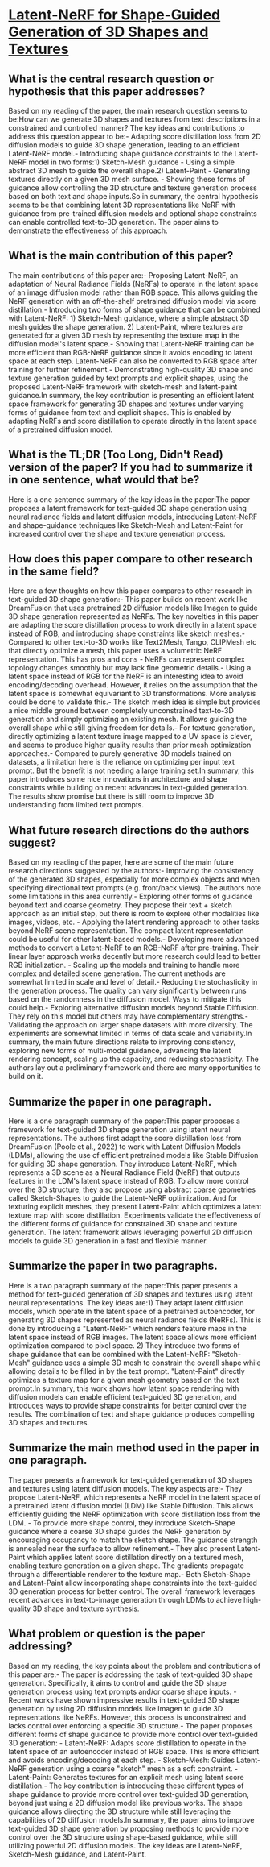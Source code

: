 # [Latent-NeRF for Shape-Guided Generation of 3D Shapes and Textures](https://arxiv.org/abs/2211.07600)

## What is the central research question or hypothesis that this paper addresses?

Based on my reading of the paper, the main research question seems to be:How can we generate 3D shapes and textures from text descriptions in a constrained and controlled manner? The key ideas and contributions to address this question appear to be:- Adapting score distillation loss from 2D diffusion models to guide 3D shape generation, leading to an efficient Latent-NeRF model.- Introducing shape guidance constraints to the Latent-NeRF model in two forms:1) Sketch-Mesh guidance - Using a simple abstract 3D mesh to guide the overall shape.2) Latent-Paint - Generating textures directly on a given 3D mesh surface. - Showing these forms of guidance allow controlling the 3D structure and texture generation process based on both text and shape inputs.So in summary, the central hypothesis seems to be that combining latent 3D representations like NeRF with guidance from pre-trained diffusion models and optional shape constraints can enable controlled text-to-3D generation. The paper aims to demonstrate the effectiveness of this approach.


## What is the main contribution of this paper?

The main contributions of this paper are:- Proposing Latent-NeRF, an adaptation of Neural Radiance Fields (NeRFs) to operate in the latent space of an image diffusion model rather than RGB space. This allows guiding the NeRF generation with an off-the-shelf pretrained diffusion model via score distillation.- Introducing two forms of shape guidance that can be combined with Latent-NeRF:   1) Sketch-Mesh guidance, where a simple abstract 3D mesh guides the shape generation.   2) Latent-Paint, where textures are generated for a given 3D mesh by representing the texture map in the diffusion model's latent space.- Showing that Latent-NeRF training can be more efficient than RGB-NeRF guidance since it avoids encoding to latent space at each step. Latent-NeRF can also be converted to RGB space after training for further refinement.- Demonstrating high-quality 3D shape and texture generation guided by text prompts and explicit shapes, using the proposed Latent-NeRF framework with sketch-mesh and latent-paint guidance.In summary, the key contribution is presenting an efficient latent space framework for generating 3D shapes and textures under varying forms of guidance from text and explicit shapes. This is enabled by adapting NeRFs and score distillation to operate directly in the latent space of a pretrained diffusion model.


## What is the TL;DR (Too Long, Didn't Read) version of the paper? If you had to summarize it in one sentence, what would that be?

Here is a one sentence summary of the key ideas in the paper:The paper proposes a latent framework for text-guided 3D shape generation using neural radiance fields and latent diffusion models, introducing Latent-NeRF and shape-guidance techniques like Sketch-Mesh and Latent-Paint for increased control over the shape and texture generation process.


## How does this paper compare to other research in the same field?

Here are a few thoughts on how this paper compares to other research in text-guided 3D shape generation:- This paper builds on recent work like DreamFusion that uses pretrained 2D diffusion models like Imagen to guide 3D shape generation represented as NeRFs. The key novelties in this paper are adapting the score distillation process to work directly in a latent space instead of RGB, and introducing shape constraints like sketch meshes.- Compared to other text-to-3D works like Text2Mesh, Tango, CLIPMesh etc that directly optimize a mesh, this paper uses a volumetric NeRF representation. This has pros and cons - NeRFs can represent complex topology changes smoothly but may lack fine geometric details.- Using a latent space instead of RGB for the NeRF is an interesting idea to avoid encoding/decoding overhead. However, it relies on the assumption that the latent space is somewhat equivariant to 3D transformations. More analysis could be done to validate this.- The sketch mesh idea is simple but provides a nice middle ground between completely unconstrained text-to-3D generation and simply optimizing an existing mesh. It allows guiding the overall shape while still giving freedom for details.- For texture generation, directly optimizing a latent texture image mapped to a UV space is clever, and seems to produce higher quality results than prior mesh optimization approaches.- Compared to purely generative 3D models trained on datasets, a limitation here is the reliance on optimizing per input text prompt. But the benefit is not needing a large training set.In summary, this paper introduces some nice innovations in architecture and shape constraints while building on recent advances in text-guided generation. The results show promise but there is still room to improve 3D understanding from limited text prompts.


## What future research directions do the authors suggest?

Based on my reading of the paper, here are some of the main future research directions suggested by the authors:- Improving the consistency of the generated 3D shapes, especially for more complex objects and when specifying directional text prompts (e.g. front/back views). The authors note some limitations in this area currently.- Exploring other forms of guidance beyond text and coarse geometry. They propose their text + sketch approach as an initial step, but there is room to explore other modalities like images, videos, etc. - Applying the latent rendering approach to other tasks beyond NeRF scene representation. The compact latent representation could be useful for other latent-based models.- Developing more advanced methods to convert a Latent-NeRF to an RGB-NeRF after pre-training. Their linear layer approach works decently but more research could lead to better RGB initialization. - Scaling up the models and training to handle more complex and detailed scene generation. The current methods are somewhat limited in scale and level of detail.- Reducing the stochasticity in the generation process. The quality can vary significantly between runs based on the randomness in the diffusion model. Ways to mitigate this could help.- Exploring alternative diffusion models beyond Stable Diffusion. They rely on this model but others may have complementary strengths.- Validating the approach on larger shape datasets with more diversity. The experiments are somewhat limited in terms of data scale and variability.In summary, the main future directions relate to improving consistency, exploring new forms of multi-modal guidance, advancing the latent rendering concept, scaling up the capacity, and reducing stochasticity. The authors lay out a preliminary framework and there are many opportunities to build on it.


## Summarize the paper in one paragraph.

Here is a one paragraph summary of the paper:This paper proposes a framework for text-guided 3D shape generation using latent neural representations. The authors first adapt the score distillation loss from DreamFusion (Poole et al., 2022) to work with Latent Diffusion Models (LDMs), allowing the use of efficient pretrained models like Stable Diffusion for guiding 3D shape generation. They introduce Latent-NeRF, which represents a 3D scene as a Neural Radiance Field (NeRF) that outputs features in the LDM's latent space instead of RGB. To allow more control over the 3D structure, they also propose using abstract coarse geometries called Sketch-Shapes to guide the Latent-NeRF optimization. And for texturing explicit meshes, they present Latent-Paint which optimizes a latent texture map with score distillation. Experiments validate the effectiveness of the different forms of guidance for constrained 3D shape and texture generation. The latent framework allows leveraging powerful 2D diffusion models to guide 3D generation in a fast and flexible manner.


## Summarize the paper in two paragraphs.

Here is a two paragraph summary of the paper:This paper presents a method for text-guided generation of 3D shapes and textures using latent neural representations. The key ideas are:1) They adapt latent diffusion models, which operate in the latent space of a pretrained autoencoder, for generating 3D shapes represented as neural radiance fields (NeRFs). This is done by introducing a "Latent-NeRF" which renders feature maps in the latent space instead of RGB images. The latent space allows more efficient optimization compared to pixel space. 2) They introduce two forms of shape guidance that can be combined with the Latent-NeRF: "Sketch-Mesh" guidance uses a simple 3D mesh to constrain the overall shape while allowing details to be filled in by the text prompt. "Latent-Paint" directly optimizes a texture map for a given mesh geometry based on the text prompt.In summary, this work shows how latent space rendering with diffusion models can enable efficient text-guided 3D generation, and introduces ways to provide shape constraints for better control over the results. The combination of text and shape guidance produces compelling 3D shapes and textures.


## Summarize the main method used in the paper in one paragraph.

The paper presents a framework for text-guided generation of 3D shapes and textures using latent diffusion models. The key aspects are:- They propose Latent-NeRF, which represents a NeRF model in the latent space of a pretrained latent diffusion model (LDM) like Stable Diffusion. This allows efficiently guiding the NeRF optimization with score distillation loss from the LDM. - To provide more shape control, they introduce Sketch-Shape guidance where a coarse 3D shape guides the NeRF generation by encouraging occupancy to match the sketch shape. The guidance strength is annealed near the surface to allow refinement.- They also present Latent-Paint which applies latent score distillation directly on a textured mesh, enabling texture generation on a given shape. The gradients propagate through a differentiable renderer to the texture map.- Both Sketch-Shape and Latent-Paint allow incorporating shape constraints into the text-guided 3D generation process for better control. The overall framework leverages recent advances in text-to-image generation through LDMs to achieve high-quality 3D shape and texture synthesis.


## What problem or question is the paper addressing?

Based on my reading, the key points about the problem and contributions of this paper are:- The paper is addressing the task of text-guided 3D shape generation. Specifically, it aims to control and guide the 3D shape generation process using text prompts and/or coarse shape inputs. - Recent works have shown impressive results in text-guided 3D shape generation by using 2D diffusion models like Imagen to guide 3D representations like NeRFs. However, this process is unconstrained and lacks control over enforcing a specific 3D structure.- The paper proposes different forms of shape guidance to provide more control over text-guided 3D generation:  - Latent-NeRF: Adapts score distillation to operate in the latent space of an autoencoder instead of RGB space. This is more efficient and avoids encoding/decoding at each step.  - Sketch-Mesh: Guides Latent-NeRF generation using a coarse "sketch" mesh as a soft constraint.  - Latent-Paint: Generates textures for an explicit mesh using latent score distillation.- The key contribution is introducing these different types of shape guidance to provide more control over text-guided 3D generation, beyond just using a 2D diffusion model like previous works. The shape guidance allows directing the 3D structure while still leveraging the capabilities of 2D diffusion models.In summary, the paper aims to improve text-guided 3D shape generation by proposing methods to provide more control over the 3D structure using shape-based guidance, while still utilizing powerful 2D diffusion models. The key ideas are Latent-NeRF, Sketch-Mesh guidance, and Latent-Paint.

